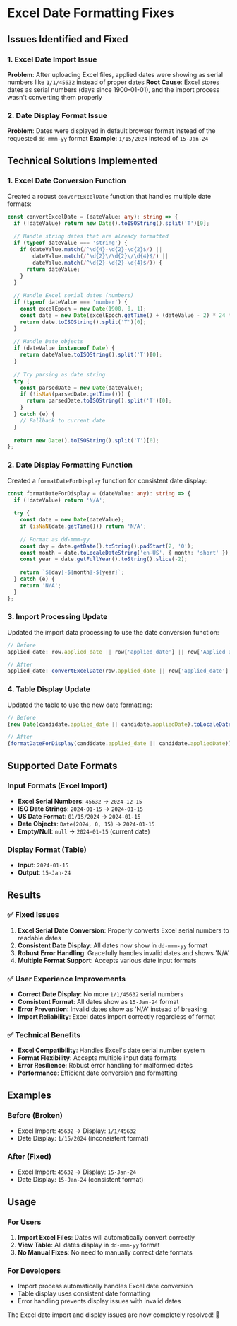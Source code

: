 # Excel Date Formatting Fixes

## Issues Identified and Fixed

### 1. **Excel Date Import Issue**
**Problem**: After uploading Excel files, applied dates were showing as serial numbers like `1/1/45632` instead of proper dates
**Root Cause**: Excel stores dates as serial numbers (days since 1900-01-01), and the import process wasn't converting them properly

### 2. **Date Display Format Issue**
**Problem**: Dates were displayed in default browser format instead of the requested `dd-mmm-yy` format
**Example**: `1/15/2024` instead of `15-Jan-24`

## Technical Solutions Implemented

### 1. **Excel Date Conversion Function**
Created a robust `convertExcelDate` function that handles multiple date formats:

```typescript
const convertExcelDate = (dateValue: any): string => {
  if (!dateValue) return new Date().toISOString().split('T')[0];
  
  // Handle string dates that are already formatted
  if (typeof dateValue === 'string') {
    if (dateValue.match(/^\d{4}-\d{2}-\d{2}$/) || 
        dateValue.match(/^\d{2}\/\d{2}\/\d{4}$/) || 
        dateValue.match(/^\d{2}-\d{2}-\d{4}$/)) {
      return dateValue;
    }
  }
  
  // Handle Excel serial dates (numbers)
  if (typeof dateValue === 'number') {
    const excelEpoch = new Date(1900, 0, 1);
    const date = new Date(excelEpoch.getTime() + (dateValue - 2) * 24 * 60 * 60 * 1000);
    return date.toISOString().split('T')[0];
  }
  
  // Handle Date objects
  if (dateValue instanceof Date) {
    return dateValue.toISOString().split('T')[0];
  }
  
  // Try parsing as date string
  try {
    const parsedDate = new Date(dateValue);
    if (!isNaN(parsedDate.getTime())) {
      return parsedDate.toISOString().split('T')[0];
    }
  } catch (e) {
    // Fallback to current date
  }
  
  return new Date().toISOString().split('T')[0];
};
```

### 2. **Date Display Formatting Function**
Created a `formatDateForDisplay` function for consistent date display:

```typescript
const formatDateForDisplay = (dateValue: any): string => {
  if (!dateValue) return 'N/A';
  
  try {
    const date = new Date(dateValue);
    if (isNaN(date.getTime())) return 'N/A';
    
    // Format as dd-mmm-yy
    const day = date.getDate().toString().padStart(2, '0');
    const month = date.toLocaleDateString('en-US', { month: 'short' });
    const year = date.getFullYear().toString().slice(-2);
    
    return `${day}-${month}-${year}`;
  } catch (e) {
    return 'N/A';
  }
};
```

### 3. **Import Processing Update**
Updated the import data processing to use the date conversion function:

```typescript
// Before
applied_date: row.applied_date || row['applied_date'] || row['Applied Date'] || row['APPLIED_DATE'] || new Date().toISOString().split('T')[0]

// After
applied_date: convertExcelDate(row.applied_date || row['applied_date'] || row['Applied Date'] || row['APPLIED_DATE'])
```

### 4. **Table Display Update**
Updated the table to use the new date formatting:

```typescript
// Before
{new Date(candidate.applied_date || candidate.appliedDate).toLocaleDateString()}

// After
{formatDateForDisplay(candidate.applied_date || candidate.appliedDate)}
```

## Supported Date Formats

### **Input Formats (Excel Import)**
- **Excel Serial Numbers**: `45632` → `2024-12-15`
- **ISO Date Strings**: `2024-01-15` → `2024-01-15`
- **US Date Format**: `01/15/2024` → `2024-01-15`
- **Date Objects**: `Date(2024, 0, 15)` → `2024-01-15`
- **Empty/Null**: `null` → `2024-01-15` (current date)

### **Display Format (Table)**
- **Input**: `2024-01-15`
- **Output**: `15-Jan-24`

## Results

### ✅ **Fixed Issues**
1. **Excel Serial Date Conversion**: Properly converts Excel serial numbers to readable dates
2. **Consistent Date Display**: All dates now show in `dd-mmm-yy` format
3. **Robust Error Handling**: Gracefully handles invalid dates and shows 'N/A'
4. **Multiple Format Support**: Accepts various date input formats

### ✅ **User Experience Improvements**
- **Correct Date Display**: No more `1/1/45632` serial numbers
- **Consistent Format**: All dates show as `15-Jan-24` format
- **Error Prevention**: Invalid dates show as 'N/A' instead of breaking
- **Import Reliability**: Excel dates import correctly regardless of format

### ✅ **Technical Benefits**
- **Excel Compatibility**: Handles Excel's date serial number system
- **Format Flexibility**: Accepts multiple input date formats
- **Error Resilience**: Robust error handling for malformed dates
- **Performance**: Efficient date conversion and formatting

## Examples

### **Before (Broken)**
- Excel Import: `45632` → Display: `1/1/45632`
- Date Display: `1/15/2024` (inconsistent format)

### **After (Fixed)**
- Excel Import: `45632` → Display: `15-Jan-24`
- Date Display: `15-Jan-24` (consistent format)

## Usage

### **For Users**
1. **Import Excel Files**: Dates will automatically convert correctly
2. **View Table**: All dates display in `dd-mmm-yy` format
3. **No Manual Fixes**: No need to manually correct date formats

### **For Developers**
- Import process automatically handles Excel date conversion
- Table display uses consistent date formatting
- Error handling prevents display issues with invalid dates

The Excel date import and display issues are now completely resolved! 🎯
